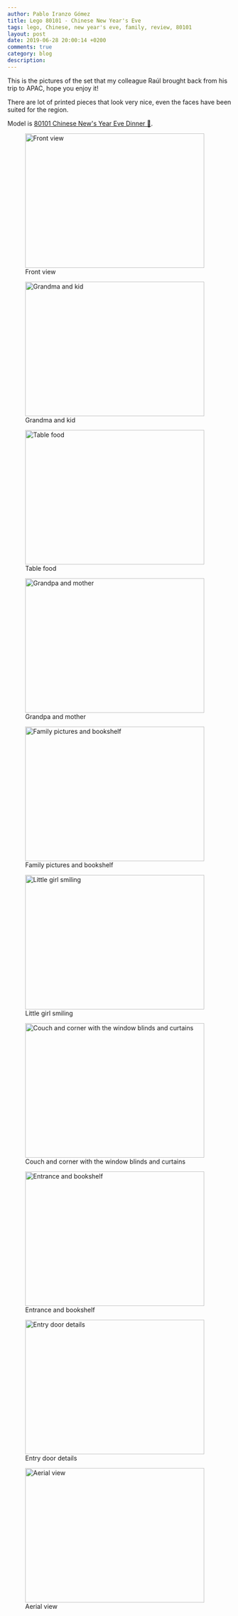 ```yaml
---
author: Pablo Iranzo Gómez
title: Lego 80101 - Chinese New Year's Eve
tags: lego, Chinese, new year's eve, family, review, 80101
layout: post
date: 2019-06-28 20:00:14 +0200
comments: true
category: blog
description:
---
```


This is the pictures of the set that my colleague Raúl brought back from his trip to APAC, hope you enjoy it!

There are lot of printed pieces that look very nice, even the faces have been suited for the region.

Model is [80101 Chinese New's Year Eve Dinner 🛒](https://www.amazon.es/dp/B07KRFLDLN?tag=redken-21).

<div class="elegant-gallery" itemscope itemtype="http://schema.org/ImageGallery">
 <figure itemprop="associatedMedia" itemscope itemtype="http://schema.org/ImageObject">
        <a href="https://i.imgur.com/xIIP1ER.jpg.jpg" itemprop="contentUrl" data-size="4032x3024">
            <img src="https://i.imgur.com/xIIP1ERt.jpg" width="403" height="302" itemprop="thumbnail" alt="Front view" />
        </a>
        <figcaption itemprop="caption description">Front view</figcaption>
    </figure>
 <figure itemprop="associatedMedia" itemscope itemtype="http://schema.org/ImageObject">
        <a href="https://i.imgur.com/BjgRRlC.jpg.jpg" itemprop="contentUrl" data-size="4032x3024">
            <img src="https://i.imgur.com/BjgRRlCt.jpg" width="403" height="302" itemprop="thumbnail" alt="Grandma and kid" />
        </a>
        <figcaption itemprop="caption description">Grandma and kid</figcaption>
    </figure>
 <figure itemprop="associatedMedia" itemscope itemtype="http://schema.org/ImageObject">
        <a href="https://i.imgur.com/Gmx6LsM.jpg.jpg" itemprop="contentUrl" data-size="4032x3024">
            <img src="https://i.imgur.com/Gmx6LsMt.jpg" width="403" height="302" itemprop="thumbnail" alt="Table food" />
        </a>
        <figcaption itemprop="caption description">Table food</figcaption>
    </figure>
 <figure itemprop="associatedMedia" itemscope itemtype="http://schema.org/ImageObject">
        <a href="https://i.imgur.com/zn9Y7tO.jpg.jpg" itemprop="contentUrl" data-size="4032x3024">
            <img src="https://i.imgur.com/zn9Y7tOt.jpg" width="403" height="302" itemprop="thumbnail" alt="Grandpa and mother" />
        </a>
        <figcaption itemprop="caption description">Grandpa and mother</figcaption>
    </figure>
 <figure itemprop="associatedMedia" itemscope itemtype="http://schema.org/ImageObject">
        <a href="https://i.imgur.com/XkDeqSU.jpg.jpg" itemprop="contentUrl" data-size="4032x3024">
            <img src="https://i.imgur.com/XkDeqSUt.jpg" width="403" height="302" itemprop="thumbnail" alt="Family pictures and bookshelf" />
        </a>
        <figcaption itemprop="caption description">Family pictures and bookshelf</figcaption>
    </figure>
 <figure itemprop="associatedMedia" itemscope itemtype="http://schema.org/ImageObject">
        <a href="https://i.imgur.com/wLlgJmj.jpg.jpg" itemprop="contentUrl" data-size="4032x3024">
            <img src="https://i.imgur.com/wLlgJmjt.jpg" width="403" height="302" itemprop="thumbnail" alt="Little girl smiling" />
        </a>
        <figcaption itemprop="caption description">Little girl smiling</figcaption>
    </figure>
 <figure itemprop="associatedMedia" itemscope itemtype="http://schema.org/ImageObject">
        <a href="https://i.imgur.com/kFHfF5s.jpg.jpg" itemprop="contentUrl" data-size="4032x3024">
            <img src="https://i.imgur.com/kFHfF5st.jpg" width="403" height="302" itemprop="thumbnail" alt="Couch and corner with the window blinds and curtains" />
        </a>
        <figcaption itemprop="caption description">Couch and corner with the window blinds and curtains</figcaption>
    </figure>
 <figure itemprop="associatedMedia" itemscope itemtype="http://schema.org/ImageObject">
        <a href="https://i.imgur.com/mgpsRrT.jpg.jpg" itemprop="contentUrl" data-size="4032x3024">
            <img src="https://i.imgur.com/mgpsRrTt.jpg" width="403" height="302" itemprop="thumbnail" alt="Entrance and bookshelf" />
        </a>
        <figcaption itemprop="caption description">Entrance and bookshelf</figcaption>
    </figure>
 <figure itemprop="associatedMedia" itemscope itemtype="http://schema.org/ImageObject">
        <a href="https://i.imgur.com/BSoWyVV.jpg.jpg" itemprop="contentUrl" data-size="4032x3024">
            <img src="https://i.imgur.com/BSoWyVVt.jpg" width="403" height="302" itemprop="thumbnail" alt="Entry door details" />
        </a>
        <figcaption itemprop="caption description">Entry door details</figcaption>
    </figure>
 <figure itemprop="associatedMedia" itemscope itemtype="http://schema.org/ImageObject">
        <a href="https://i.imgur.com/0GDUcbW.jpg.jpg" itemprop="contentUrl" data-size="4032x3024">
            <img src="https://i.imgur.com/0GDUcbWt.jpg" width="403" height="302" itemprop="thumbnail" alt="Aerial view" />
        </a>
        <figcaption itemprop="caption description">Aerial view</figcaption>
    </figure>
 </div>
